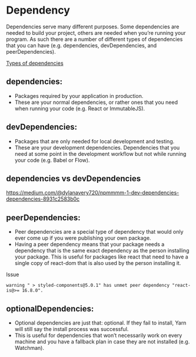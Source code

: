 # Dependency

Dependencies serve many different purposes. Some dependencies are needed to build your project, others are needed when you’re running your program. As such there are a number of different types of dependencies that you can have (e.g. dependencies, devDependencies, and peerDependencies).

[Types of dependencies](https://yarnpkg.com/en/docs/dependency-types#toc-peer-dependencies)

## dependencies:

- Packages required by your application in production.
- These are your normal dependencies, or rather ones that you need when running your code (e.g. React or ImmutableJS).

## devDependencies:

- Packages that are only needed for local development and testing.
- These are your development dependencies. Dependencies that you need at some point in the development workflow but not while running your code (e.g. Babel or Flow).

## dependencies vs devDependencies

https://medium.com/@dylanavery720/npmmmm-1-dev-dependencies-dependencies-8931c2583b0c


## peerDependencies:

- Peer dependencies are a special type of dependency that would only ever come up if you were publishing your own package.
- Having a peer dependency means that your package needs a dependency that is the same exact dependency as the person installing your package. This is useful for packages like react that need to have a single copy of react-dom that is also used by the person installing it.

Issue

```
warning " > styled-components@5.0.1" has unmet peer dependency "react-is@>= 16.8.0".
```



## optionalDependencies:

- Optional dependencies are just that: optional. If they fail to install, Yarn will still say the install process was successful.
- This is useful for dependencies that won’t necessarily work on every machine and you have a fallback plan in case they are not installed (e.g. Watchman).
